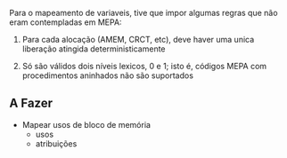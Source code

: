 Para o mapeamento de variaveis, tive que impor algumas regras que não eram contempladas em MEPA:
1. Para cada alocação (AMEM, CRCT, etc), deve haver uma unica liberação atingida deterministicamente

2. Só são válidos dois níveis lexicos, 0 e 1; isto é, códigos MEPA com procedimentos aninhados não são suportados


## A Fazer

- Mapear usos de bloco de memória
    - usos
    - atribuições
